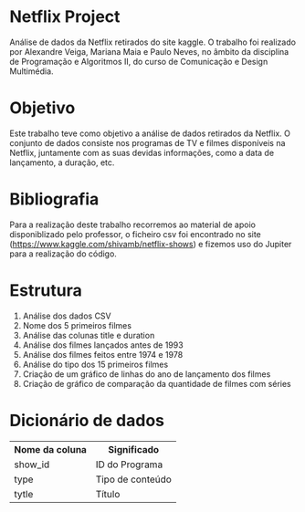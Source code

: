 # Netflix Project

Análise de dados da Netflix retirados do site kaggle. O trabalho foi realizado por Alexandre Veiga, Mariana Maia e Paulo Neves, no âmbito da disciplina de Programação e Algoritmos II, do curso de Comunicação e Design Multimédia.

# Objetivo

Este trabalho teve como objetivo a análise de dados retirados da Netflix. O conjunto de dados consiste nos programas de TV e filmes disponíveis na Netflix, juntamente com as suas devidas informações, como a data de lançamento, a duração, etc.

# Bibliografia

Para a realização deste trabalho recorremos ao material de apoio disponiblizado pelo professor, o ficheiro csv foi encontrado no site (https://www.kaggle.com/shivamb/netflix-shows) e fizemos uso do Jupiter para a realização do código.

# Estrutura

1. Análise dos dados CSV
2. Nome dos 5 primeiros filmes
3. Análise das colunas title e duration
4. Análise dos filmes lançados antes de 1993
5. Análise dos filmes feitos entre 1974 e 1978
6. Análise do tipo dos 15 primeiros filmes
7. Criação de um gráfico de linhas do ano de lançamento dos filmes
8. Criação de gráfico de comparação da quantidade de filmes com séries

# Dicionário de dados

<!DOCTYPE html>
<htlm>
  <body>
<table>
  <tr>
    <th>Nome da coluna
    <th>Significado
  </tr>
  <tr>
    <td>show_id</td>
    <td>ID do Programa</td>
  </tr>
  <tr>
    <td>type</td>
    <td>Tipo de conteúdo</td>
  </tr>
  <tr>
    <td>tytle</td>
    <td>Título</td>
  </tr>
</table>
  </body>
  </html>
  
